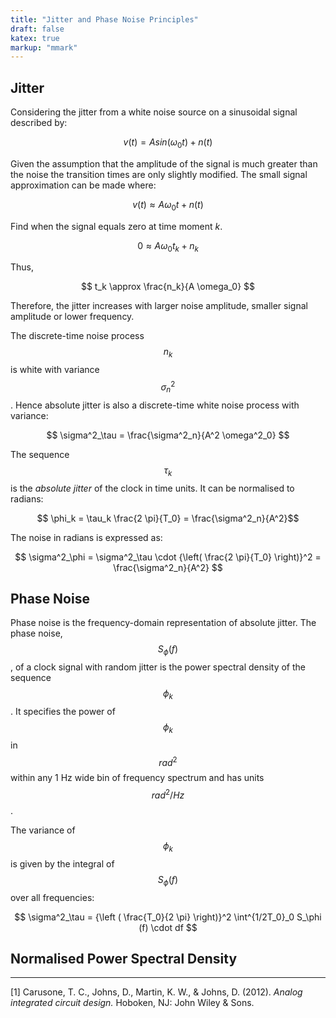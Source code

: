 ```yaml
---
title: "Jitter and Phase Noise Principles"
draft: false
katex: true
markup: "mmark"
---
```


## Jitter

Considering the jitter from a white noise source on a sinusoidal signal described by:

$$ v(t) = A sin( \omega_0 t) + n(t) $$

Given the assumption that the amplitude of the signal is much greater than the noise the transition times are only slightly modified. The small signal approximation can be made where:

$$ v(t) \approx A \omega_0 t + n(t) $$

Find when the signal equals zero at time moment _k_.

$$ 0 \approx A \omega_0 t_k + n_k $$

Thus,

$$ t_k \approx \frac{n_k}{A \omega_0} $$

Therefore, the jitter increases with larger noise amplitude, smaller signal amplitude or lower frequency.

The discrete-time noise process $$ n_k $$ is white with variance $$ \sigma^2_n $$. Hence absolute jitter is also a discrete-time white noise process with variance:

$$ \sigma^2_\tau = \frac{\sigma^2_n}{A^2 \omega^2_0} $$

The sequence $$ \tau_k $$ is the _absolute jitter_ of the clock in time units. It can be normalised to radians:

$$ \phi_k = \tau_k \frac{2 \pi}{T_0} = \frac{\sigma^2_n}{A^2}$$

The noise in radians is expressed as:

$$ \sigma^2_\phi = \sigma^2_\tau \cdot {\left( \frac{2 \pi}{T_0} \right)}^2  = \frac{\sigma^2_n}{A^2} $$


## Phase Noise

Phase noise is the frequency-domain representation of absolute jitter. The phase noise, $$ S_\phi(f) $$, of a clock signal with random jitter is the power spectral density of the sequence $$ \phi_k $$. It specifies the power of $$ \phi_k $$ in $$ rad^2 $$ within any 1 Hz wide bin of frequency spectrum and has units $$ rad^2 / Hz $$.

The variance of $$ \phi_k $$ is given by the integral of $$ S_\phi(f) $$ over all frequencies:

$$ \sigma^2_\tau = {\left ( \frac{T_0}{2 \pi} \right)}^2 \int^{1/2T_0}_0 S_\phi (f) \cdot df $$

## Normalised Power Spectral Density

<script type="text/tikz">
  \begin{tikzpicture}
    \draw (0,0) circle (1in);
  \end{tikzpicture}
</script>


--------

[1] Carusone, T. C., Johns, D., Martin, K. W., & Johns, D. (2012). _Analog integrated circuit design._ Hoboken, NJ: John Wiley & Sons.